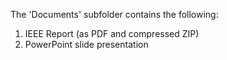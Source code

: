 The 'Documents' subfolder contains the following:
1) IEEE Report (as PDF and compressed ZIP)
2) PowerPoint slide presentation
